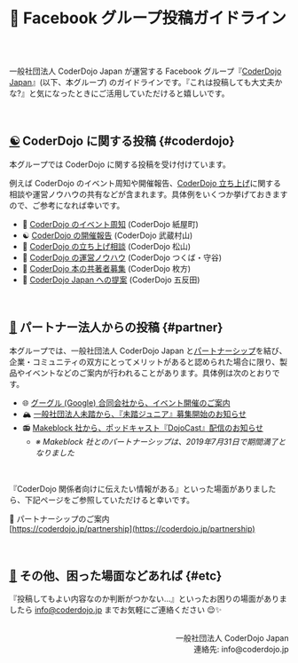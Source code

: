 # 👥 Facebook グループ投稿ガイドライン

<br><br>

一般社団法人 CoderDojo Japan が運営する Facebook グループ『[CoderDojo Japan](https://www.facebook.com/groups/coderdojo.jp)』(以下、本グループ) のガイドラインです。『これは投稿しても大丈夫かな?』と気になったときにご活用していただけると嬉しいです。

<br>

## [☯️](#coderdojo) CoderDojo に関する投稿 {#coderdojo}

本グループでは CoderDojo に関する投稿を受け付けています。

例えば CoderDojo のイベント周知や開催報告、[CoderDojo 立ち上げ](https://coderdojo.jp/kata#startup)に関する相談や運営ノウハウの共有などが含まれます。具体例をいくつか挙げておきますので、ご参考になれば幸いです。

- 📣 [CoderDojo のイベント周知](https://www.facebook.com/groups/coderdojo.jp/permalink/2913251642121549/) (CoderDojo 紙屋町)
- ☯️  [CoderDojo の開催報告](https://www.facebook.com/groups/coderdojo.jp/permalink/2902555166524530/) (CoderDojo 武蔵村山)
- 🔰 [CoderDojo の立ち上げ相談](https://www.facebook.com/groups/coderdojo.jp/permalink/2851019915011389/) (CoderDojo 松山)
- 👥️ [CoderDojo の運営ノウハウ](https://www.facebook.com/groups/coderdojo.jp/permalink/2909040622542651/) (CoderDojo つくば・守谷)
- 📝 [CoderDojo 本の共著者募集](https://www.facebook.com/groups/coderdojo.jp/permalink/2634925319954184/) (CoderDojo 枚方)
- 📮 [CoderDojo Japan への提案](https://www.facebook.com/groups/coderdojo.jp/permalink/2862319093881471/) (CoderDojo 五反田)

<br>

## [🤝](#partner) パートナー法人からの投稿 {#partner}

本グループでは、一般社団法人 CoderDojo Japan と[パートナーシップ](https://coderdojo.jp/partnership)を結び、企業・コミュニティの双方にとってメリットがあると認められた場合に限り、製品やイベントなどのご案内が行われることがあります。具体例は次のとおりです。

- 🌐 [グーグル (Google) 合同会社から、イベント開催のご案内](https://www.facebook.com/groups/coderdojo.jp/permalink/2848628431917204/)
- 🏔 [一般社団法人未踏から、『未踏ジュニア』募集開始のお知らせ](https://www.facebook.com/groups/coderdojo.jp/permalink/1280914402021956/)
- 📻 [Makeblock 社から、ポッドキャスト『DojoCast』配信のお知らせ](https://www.facebook.com/groups/coderdojo.jp/permalink/2334904529956266/)
  - _※ Makeblock 社とのパートナーシップは、2019年7月31日で期間満了となりました_

<br>

『CoderDojo 関係者向けに伝えたい情報がある』といった場面がありましたら、下記ページをご参照していただけると幸いです。

🤝 パートナーシップのご案内   
[https://coderdojo.jp/partnership](https://coderdojo.jp/partnership)

<br>

## [🤔](#etc) その他、困った場面などあれば {#etc}

『投稿してもよい内容なのか判断がつかない...』といったお困りの場面がありましたら info@coderdojo.jp までお気軽にご連絡ください 😌✨

<br>

<div align="right">
一般社団法人 CoderDojo Japan<br>
連絡先: info@coderdojo.jp
</div>
